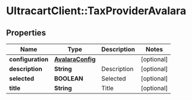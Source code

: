 # UltracartClient::TaxProviderAvalara

## Properties
Name | Type | Description | Notes
------------ | ------------- | ------------- | -------------
**configuration** | [**AvalaraConfig**](AvalaraConfig.md) |  | [optional] 
**description** | **String** | Description | [optional] 
**selected** | **BOOLEAN** | Selected | [optional] 
**title** | **String** | Title | [optional] 


